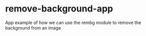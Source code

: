 # remove-background-app
App example of how we can use the rembg module to remove the background from an image

